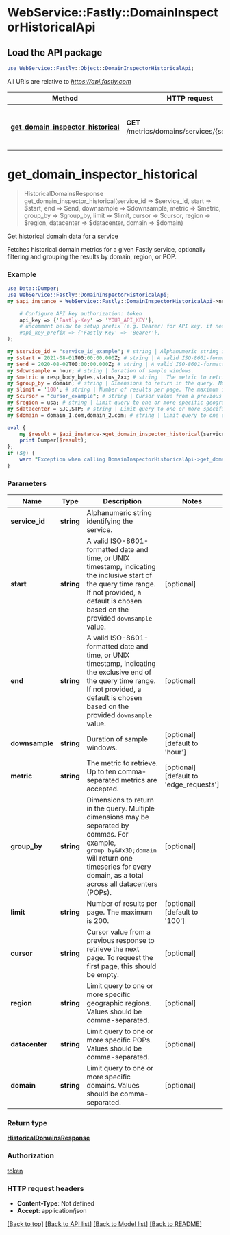 # WebService::Fastly::DomainInspectorHistoricalApi

## Load the API package
```perl
use WebService::Fastly::Object::DomainInspectorHistoricalApi;
```

All URIs are relative to *https://api.fastly.com*

Method | HTTP request | Description
------------- | ------------- | -------------
[**get_domain_inspector_historical**](DomainInspectorHistoricalApi.md#get_domain_inspector_historical) | **GET** /metrics/domains/services/{service_id} | Get historical domain data for a service


# **get_domain_inspector_historical**
> HistoricalDomainsResponse get_domain_inspector_historical(service_id => $service_id, start => $start, end => $end, downsample => $downsample, metric => $metric, group_by => $group_by, limit => $limit, cursor => $cursor, region => $region, datacenter => $datacenter, domain => $domain)

Get historical domain data for a service

Fetches historical domain metrics for a given Fastly service, optionally filtering and grouping the results by domain, region, or POP. 

### Example
```perl
use Data::Dumper;
use WebService::Fastly::DomainInspectorHistoricalApi;
my $api_instance = WebService::Fastly::DomainInspectorHistoricalApi->new(

    # Configure API key authorization: token
    api_key => {'Fastly-Key' => 'YOUR_API_KEY'},
    # uncomment below to setup prefix (e.g. Bearer) for API key, if needed
    #api_key_prefix => {'Fastly-Key' => 'Bearer'},
);

my $service_id = "service_id_example"; # string | Alphanumeric string identifying the service.
my $start = 2021-08-01T00:00:00.000Z; # string | A valid ISO-8601-formatted date and time, or UNIX timestamp, indicating the inclusive start of the query time range. If not provided, a default is chosen based on the provided `downsample` value.
my $end = 2020-08-02T00:00:00.000Z; # string | A valid ISO-8601-formatted date and time, or UNIX timestamp, indicating the exclusive end of the query time range. If not provided, a default is chosen based on the provided `downsample` value.
my $downsample = hour; # string | Duration of sample windows.
my $metric = resp_body_bytes,status_2xx; # string | The metric to retrieve. Up to ten comma-separated metrics are accepted.
my $group_by = domain; # string | Dimensions to return in the query. Multiple dimensions may be separated by commas. For example, `group_by=domain` will return one timeseries for every domain, as a total across all datacenters (POPs). 
my $limit = '100'; # string | Number of results per page. The maximum is 200.
my $cursor = "cursor_example"; # string | Cursor value from a previous response to retrieve the next page. To request the first page, this should be empty.
my $region = usa; # string | Limit query to one or more specific geographic regions. Values should be comma-separated. 
my $datacenter = SJC,STP; # string | Limit query to one or more specific POPs. Values should be comma-separated.
my $domain = domain_1.com,domain_2.com; # string | Limit query to one or more specific domains. Values should be comma-separated.

eval {
    my $result = $api_instance->get_domain_inspector_historical(service_id => $service_id, start => $start, end => $end, downsample => $downsample, metric => $metric, group_by => $group_by, limit => $limit, cursor => $cursor, region => $region, datacenter => $datacenter, domain => $domain);
    print Dumper($result);
};
if ($@) {
    warn "Exception when calling DomainInspectorHistoricalApi->get_domain_inspector_historical: $@\n";
}
```

### Parameters

Name | Type | Description  | Notes
------------- | ------------- | ------------- | -------------
 **service_id** | **string**| Alphanumeric string identifying the service. | 
 **start** | **string**| A valid ISO-8601-formatted date and time, or UNIX timestamp, indicating the inclusive start of the query time range. If not provided, a default is chosen based on the provided `downsample` value. | [optional] 
 **end** | **string**| A valid ISO-8601-formatted date and time, or UNIX timestamp, indicating the exclusive end of the query time range. If not provided, a default is chosen based on the provided `downsample` value. | [optional] 
 **downsample** | **string**| Duration of sample windows. | [optional] [default to &#39;hour&#39;]
 **metric** | **string**| The metric to retrieve. Up to ten comma-separated metrics are accepted. | [optional] [default to &#39;edge_requests&#39;]
 **group_by** | **string**| Dimensions to return in the query. Multiple dimensions may be separated by commas. For example, `group_by&#x3D;domain` will return one timeseries for every domain, as a total across all datacenters (POPs).  | [optional] 
 **limit** | **string**| Number of results per page. The maximum is 200. | [optional] [default to &#39;100&#39;]
 **cursor** | **string**| Cursor value from a previous response to retrieve the next page. To request the first page, this should be empty. | [optional] 
 **region** | **string**| Limit query to one or more specific geographic regions. Values should be comma-separated.  | [optional] 
 **datacenter** | **string**| Limit query to one or more specific POPs. Values should be comma-separated. | [optional] 
 **domain** | **string**| Limit query to one or more specific domains. Values should be comma-separated. | [optional] 

### Return type

[**HistoricalDomainsResponse**](HistoricalDomainsResponse.md)

### Authorization

[token](../README.md#token)

### HTTP request headers

 - **Content-Type**: Not defined
 - **Accept**: application/json

[[Back to top]](#) [[Back to API list]](../README.md#documentation-for-api-endpoints) [[Back to Model list]](../README.md#documentation-for-models) [[Back to README]](../README.md)


